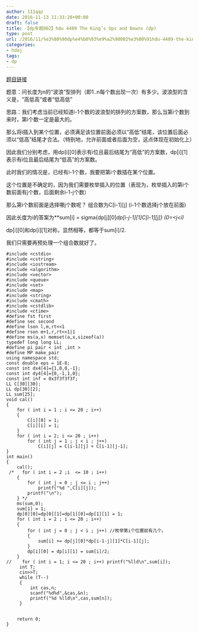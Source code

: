 ```yaml
---
author: 111qqz
date: 2016-11-13 11:33:20+00:00
draft: false
title: 【dp专题002】hdu 4489 The King’s Ups and Downs (dp)
type: post
url: /2016/11/%e3%80%90dp%e4%b8%93%e9%a2%98002%e3%80%91hdu-4489-the-kings-ups-and-downs-dp/
categories:
- hdoj
tags:
- dp
---
```


[题目链接](http://acm.hdu.edu.cn/showproblem.php?pid=4489)

题意：问长度为n的“波浪”型排列（即1..n每个数出现一次）有多少。波浪型的含义是，“高低高”或者“低高低”

思路：我们考虑当前已经知道i-1个数的波浪型的排列的方案数，那么当第i个数到来时，第i个数一定是最大的。

那么将i插入到某个位置，必须满足该位置前面必须以“高低”结尾，该位置后面必须以“低高”结尾才合法。（特别地，允许前面或者后面为空，这点体现在初始化上）

因此我们分别考虑，用dp[i][0]表示有i位且最后结尾为“高低”的方案数，dp[i][1]表示有i位且最后结尾为“低高”的方案数。

此时我们的情况是，已经有i-1个数，我要把第i个数插在某个位置。

这个位置是不确定的，因为我们需要枚举插入的位置（表现为，枚举插入的第i个数前面有j个数，后面剩余i-1-j个数）

那么第i个数前面是选择哪j个数呢？ 组合数为C[i-1][j] (i-1个数选择j个放在前面)

因此长度为i的答案为**sum[i] = sigma{dp[j][0]*dp[i-j-1][1]*C[i-1][j]} (0=<j<i)**

dp[i][0]和dp[i][1]对称，显然相等，都等于sum[i]/2.

我们只需要再预处理一个组合数就好了。

    
    #include <cstdio>
    #include <cstring>
    #include <iostream>
    #include <algorithm>
    #include <vector>
    #include <queue>
    #include <set>
    #include <map>
    #include <string>
    #include <cmath>
    #include <cstdlib>
    #include <ctime>
    #define fst first
    #define sec second
    #define lson l,m,rt<<1
    #define rson m+1,r,rt<<1|1
    #define ms(a,x) memset(a,x,sizeof(a))
    typedef long long LL;
    #define pi pair < int ,int >
    #define MP make_pair
    using namespace std;
    const double eps = 1E-8;
    const int dx4[4]={1,0,0,-1};
    const int dy4[4]={0,-1,1,0};
    const int inf = 0x3f3f3f3f;
    LL C[30][30];
    LL dp[30][2];
    LL sum[25];
    void cal()
    {
        for ( int i = 1 ; i <= 20 ; i++)
        {
            C[i][0] = 1;
            C[i][i] = 1;
        }
        for ( int i = 2; i <= 20 ; i++)
            for ( int j = 1 ; j < i ; j++)
                C[i][j] = C[i-1][j] + C[i-1][j-1];
    }
    int main()
    {
        cal();
     /*   for ( int i = 2 ;i  <= 10 ; i++)
        {
            for ( int j = 0 ; j <= i ; j++)
                printf("%d ",C[i][j]);
            printf("\n");
        } */
        ms(sum,0);
        sum[1] = 1;
        dp[0][0]=dp[0][1]=dp[1][0]=dp[1][1] = 1;
        for ( int i = 2 ; i <= 20 ; i++)
        {
            for ( int j = 0 ; j < i ; j++) //枚举第i个位置前有几个。
            {
                sum[i] += dp[j][0]*dp[i-1-j][1]*C[i-1][j];
            }
            dp[i][0] = dp[i][1] = sum[i]/2;
        }
    //    for ( int i = 1; i <= 20 ; i++) printf("%lld\n",sum[i]);
         int T;
         cin>>T;
         while (T--)
         {
             int cas,n;
             scanf("%d%d",&cas,&n);
             printf("%d %lld\n",cas,sum[n]);
         }
    
    
    	return 0;
    }
    











